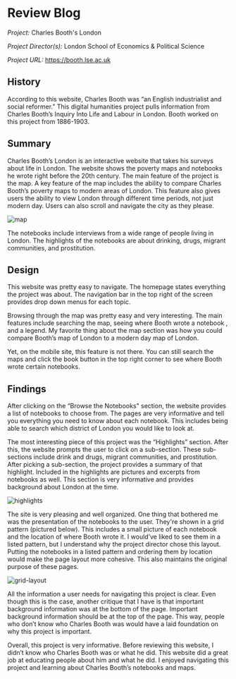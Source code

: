 # Review Blog

_Project:_ Charles Booth's London

_Project Director(s):_ London School of Economics & Political Science

_Project URL:_ https://booth.lse.ac.uk

## History
    
According to this website, Charles Booth was “an English industrialist and social reformer.” This digital humanities project pulls information from Charles Booth’s Inquiry Into Life and Labour in London. Booth worked on this project from 1886-1903. 

## Summary

Charles Booth’s London is an interactive website that takes his surveys about life in London. The website shows the poverty maps and notebooks he wrote right before the 20th century. The main feature of the project is the map. A key feature of the map includes the ability to compare Charles Booth’s poverty maps to modern areas of London. This feature also gives users the ability to view London through different time periods, not just modern day. Users can also scroll and navigate the city as they please.

![map](https://maddiehool.github.io/Maddie-Hool-/images/map.png)

The notebooks include interviews from a wide range of people living in London. The highlights of the notebooks are about drinking, drugs, migrant communities, and prostitution.

## Design

This website was pretty easy to navigate. The homepage states everything the project was about. The navigation bar in the top right of the screen provides drop down menus for each topic.

Browsing through the map was pretty easy and very interesting. The main features include searching the map, seeing where Booth wrote a notebook , and a legend. My favorite thing about the map section was how you could compare Booth’s map of London to a modern day map of London. 

Yet, on the mobile site, this feature is not there. You can still search the maps and click the book button in the top right corner to see where Booth wrote certain notebooks. 

## Findings

After clicking on the “Browse the Notebooks" section, the website provides a list of notebooks to choose from. The pages are very informative and tell you everything you need to know about each notebook. This includes being able to search which district of London you would like to look at. 

The most interesting piece of this project was the “Highlights” section. After this, the website prompts the user to click on a sub-section. These sub-sections include drink and drugs, migrant communities, and prostitution. After picking a sub-section, the project provides a summary of that highlight. Included in the highlights are pictures and excerpts from notebooks as well. This section is very informative and provides background about London at the time.

![highlights](https://maddiehool.github.io/Maddie-Hool-/images/highlights.png)

The site is very pleasing and well organized. One thing that bothered me was the presentation of the notebooks to the user. They're shown in a grid pattern (pictured below). This includes a small picture of each notebook and the location of where Booth wrote it. I would’ve liked to see them in a listed pattern, but I understand why the project director chose this layout. Putting the notebooks in a listed pattern and ordering them by location would make the page layout more cohesive. This also maintains the original purpose of these pages. 

![grid-layout](https://maddiehool.github.io/Maddie-Hool-/images/grid-layout.png)

All the information a user needs for navigating this project is clear. Even though this is the case, another critique that I have is that important background information was at the bottom of the page. Important background information should be at the top of the page. This way, people who don’t know who Charles Booth was would have a laid foundation on why this project is important. 

Overall, this project is very informative. Before reviewing this website, I didn’t know who Charles Booth was or what he did. This website did a great job at educating people about him and what he did. I enjoyed navigating this project and learning about Charles Booth’s notebooks and maps. 
